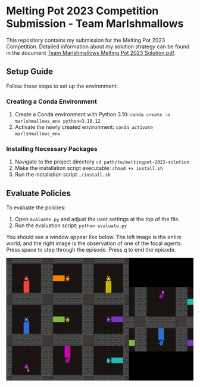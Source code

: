 # Melting Pot 2023 Competition Submission - Team Marlshmallows

This repository contains my submission for the Melting Pot 2023 Competition. Detailed information about my solution strategy can be found in the document [Team Marlshmallows Melting Pot 2023 Solution.pdf](Team%20Marlshmallows%20Melting%20Pot%202023%20Solution.pdf).

## Setup Guide

Follow these steps to set up the environment:

### Creating a Conda Environment

1. Create a Conda environment with Python 3.10:
`conda create -n marlshmallows_env python=3.10.12`
2. Activate the newly created environment:
`conda activate marlshmallows_env`

### Installing Necessary Packages

1. Navigate to the project directory
`cd path/to/meltingpot-2023-solution`
2. Make the installation script executable:
`chmod +x install.sh`
3. Run the installation script
`./install.sh`

## Evaluate Policies

To evaluate the policies:

1. Open `evaluate.py` and adjust the user settings at the top of the file.
2. Run the evaluation script:
`python evaluate.py`

You should see a window appear like below. The left image is the entire world, and the right image is the observation of one of the focal agents. Press space to step through the episode. Press q to end the episode.

![Final Results](sample_image.PNG)

